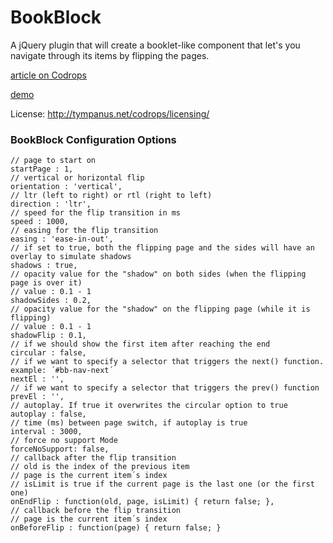 
BookBlock
=========

A jQuery plugin that will create a booklet-like component that let's you navigate through its items by flipping the pages.

[article on Codrops](http://tympanus.net/codrops/2012/09/03/bookblock-a-content-flip-plugin/)

[demo](http://tympanus.net/Development/BookBlock/)

License: http://tympanus.net/codrops/licensing/

### BookBlock Configuration Options

```
// page to start on
startPage : 1,
// vertical or horizontal flip
orientation : 'vertical',
// ltr (left to right) or rtl (right to left)
direction : 'ltr',
// speed for the flip transition in ms
speed : 1000,
// easing for the flip transition
easing : 'ease-in-out',
// if set to true, both the flipping page and the sides will have an overlay to simulate shadows
shadows : true,
// opacity value for the "shadow" on both sides (when the flipping page is over it)
// value : 0.1 - 1
shadowSides : 0.2,
// opacity value for the "shadow" on the flipping page (while it is flipping)
// value : 0.1 - 1
shadowFlip : 0.1,
// if we should show the first item after reaching the end
circular : false,
// if we want to specify a selector that triggers the next() function. example: ´#bb-nav-next´
nextEl : '',
// if we want to specify a selector that triggers the prev() function
prevEl : '',
// autoplay. If true it overwrites the circular option to true
autoplay : false,
// time (ms) between page switch, if autoplay is true
interval : 3000,
// force no support Mode
forceNoSupport: false,
// callback after the flip transition
// old is the index of the previous item
// page is the current item´s index
// isLimit is true if the current page is the last one (or the first one)
onEndFlip : function(old, page, isLimit) { return false; },
// callback before the flip transition
// page is the current item´s index
onBeforeFlip : function(page) { return false; }
```
